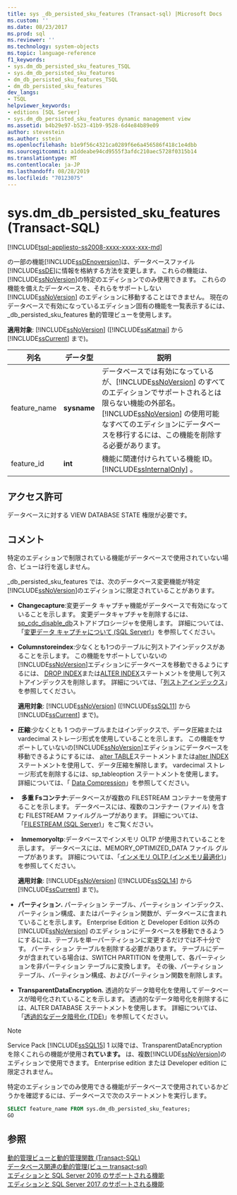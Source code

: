 ```yaml
---
title: sys _db_persisted_sku_features (Transact-sql) |Microsoft Docs
ms.custom: ''
ms.date: 08/23/2017
ms.prod: sql
ms.reviewer: ''
ms.technology: system-objects
ms.topic: language-reference
f1_keywords:
- sys.dm_db_persisted_sku_features_TSQL
- sys.dm_db_persisted_sku_features
- dm_db_persisted_sku_features_TSQL
- dm_db_persisted_sku_features
dev_langs:
- TSQL
helpviewer_keywords:
- editions [SQL Server]
- sys.dm_db_persisted_sku_features dynamic management view
ms.assetid: b4b29e97-b523-41b9-9528-6d4e84b89e09
author: stevestein
ms.author: sstein
ms.openlocfilehash: b1e9f56c4321ca0289f6e6a456586f418c1e4dbb
ms.sourcegitcommit: a1ddeabe94cd9555f3afdc210aec5728f0315b14
ms.translationtype: MT
ms.contentlocale: ja-JP
ms.lasthandoff: 08/28/2019
ms.locfileid: "70123075"
---
```

# <a name="sysdm_db_persisted_sku_features-transact-sql"></a>sys.dm_db_persisted_sku_features (Transact-SQL)
[!INCLUDE[tsql-appliesto-ss2008-xxxx-xxxx-xxx-md](../../includes/tsql-appliesto-ss2008-xxxx-xxxx-xxx-md.md)]

  の一部の機能[!INCLUDE[ssDEnoversion](../../includes/ssdenoversion-md.md)]は、データベースファイル[!INCLUDE[ssDE](../../includes/ssde-md.md)]に情報を格納する方法を変更します。 これらの機能は、 [!INCLUDE[ssNoVersion](../../includes/ssnoversion-md.md)]の特定のエディションでのみ使用できます。 これらの機能を備えたデータベースを、それらをサポートしない [!INCLUDE[ssNoVersion](../../includes/ssnoversion-md.md)] のエディションに移動することはできません。 現在のデータベースで有効になっているエディション固有の機能を一覧表示するには、_db_persisted_sku_features 動的管理ビューを使用します。
  
**適用対象**: [!INCLUDE[ssNoVersion](../../includes/ssnoversion-md.md)] ([!INCLUDE[ssKatmai](../../includes/sskatmai-md.md)] から [!INCLUDE[ssCurrent](../../includes/sscurrent-md.md)] まで)。
  
|列名|データ型|説明|  
|-----------------|---------------|-----------------|  
|feature_name|**sysname**|データベースでは有効になっているが、[!INCLUDE[ssNoVersion](../../includes/ssnoversion-md.md)] のすべてのエディションでサポートされるとは限らない機能の外部名。 [!INCLUDE[ssNoVersion](../../includes/ssnoversion-md.md)] の使用可能なすべてのエディションにデータベースを移行するには、この機能を削除する必要があります。|  
|feature_id|**int**|機能に関連付けられている機能 ID。 [!INCLUDE[ssInternalOnly](../../includes/ssinternalonly-md.md)] 。|  
  
## <a name="permissions"></a>アクセス許可  
 データベースに対する VIEW DATABASE STATE 権限が必要です。  
  
## <a name="remarks"></a>コメント  
 特定のエディションで制限されている機能がデータベースで使用されていない場合、ビューは行を返しません。  
  
 _db_persisted_sku_features では、次のデータベース変更機能が特定[!INCLUDE[ssNoVersion](../../includes/ssnoversion-md.md)]のエディションに限定されていることがあります。  
  
-   **Changecapture**:変更データ キャプチャ機能がデータベースで有効になっていることを示します。 変更データキャプチャを削除するには、 [sp_cdc_disable_db](../../relational-databases/system-stored-procedures/sys-sp-cdc-disable-db-transact-sql.md)ストアドプロシージャを使用します。 詳細については、「[変更データ キャプチャについて &#40;SQL Server&#41;](../../relational-databases/track-changes/about-change-data-capture-sql-server.md)」を参照してください。  
  
-   **Columnstoreindex**:少なくとも1つのテーブルに列ストアインデックスがあることを示します。 この機能をサポートしていないの[!INCLUDE[ssNoVersion](../../includes/ssnoversion-md.md)]エディションにデータベースを移動できるようにするには、 [DROP INDEX](../../t-sql/statements/drop-index-transact-sql.md)または[ALTER INDEX](../../t-sql/statements/alter-index-transact-sql.md)ステートメントを使用して列ストアインデックスを削除します。 詳細については、「[列ストアインデックス](../../relational-databases/indexes/columnstore-indexes-overview.md)」を参照してください。  
  
    **適用対象**: [!INCLUDE[ssNoVersion](../../includes/ssnoversion-md.md)] ([!INCLUDE[ssSQL11](../../includes/sssql11-md.md)] から [!INCLUDE[ssCurrent](../../includes/sscurrent-md.md)] まで)。  
  
-   **圧縮**:少なくとも 1 つのテーブルまたはインデックスで、データ圧縮または vardecimal ストレージ形式を使用していることを示します。 この機能をサポートしていないの[!INCLUDE[ssNoVersion](../../includes/ssnoversion-md.md)]エディションにデータベースを移動できるようにするには、 [alter TABLE](../../t-sql/statements/alter-table-transact-sql.md)ステートメントまたは[alter INDEX](../../t-sql/statements/alter-index-transact-sql.md)ステートメントを使用して、データ圧縮を解除します。 vardecimal ストレージ形式を削除するには、sp_tableoption ステートメントを使用します。 詳細については、「 [Data Compression](../../relational-databases/data-compression/data-compression.md)」を参照してください。  
  
-   **多重 Fsコンテナ**:データベースが複数の FILESTREAM コンテナーを使用することを示します。 データベースには、複数のコンテナー (ファイル) を含む FILESTREAM ファイルグループがあります。 詳細については、「[FILESTREAM &#40;SQL Server&#41;](../../relational-databases/blob/filestream-sql-server.md)」をご覧ください。  
  
-   **Inmemoryoltp**:データベースでインメモリ OLTP が使用されていることを示します。 データベースには、MEMORY_OPTIMIZED_DATA ファイル グループがあります。 詳細については、「[インメモリ OLTP &#40;インメモリ最適化&#41;](../../relational-databases/in-memory-oltp/in-memory-oltp-in-memory-optimization.md)」を参照してください。  
  
  **適用対象**: [!INCLUDE[ssNoVersion](../../includes/ssnoversion-md.md)] ([!INCLUDE[ssSQL14](../../includes/sssql14-md.md)] から [!INCLUDE[ssCurrent](../../includes/sscurrent-md.md)] まで)。 
  
-   **パーティション.** パーティション テーブル、パーティション インデックス、パーティション構成、またはパーティション関数が、データベースに含まれていることを示します。 Enterprise Edition と Developer Edition 以外の [!INCLUDE[ssNoVersion](../../includes/ssnoversion-md.md)] のエディションにデータベースを移動できるようにするには、テーブルを単一パーティションに変更するだけでは不十分です。 パーティション テーブルを削除する必要があります。 テーブルにデータが含まれている場合は、SWITCH PARTITION を使用して、各パーティションを非パーティション テーブルに変換します。 その後、パーティション テーブル、パーティション構成、およびパーティション関数を削除します。  
  
-   **TransparentDataEncryption.** 透過的なデータ暗号化を使用してデータベースが暗号化されていることを示します。 透過的なデータ暗号化を削除するには、ALTER DATABASE ステートメントを使用します。 詳細については、「[透過的なデータ暗号化 &#40;TDE&#41;](../../relational-databases/security/encryption/transparent-data-encryption.md)」を参照してください。  

> [!NOTE]
> Service Pack [!INCLUDE[ssSQL15](../../includes/sssql15-md.md)] 1 以降では、TransparentDataEncryption を除くこれらの機能が使用さ**れています。** は、複数[!INCLUDE[ssNoVersion](../../includes/ssnoversion-md.md)]のエディションで使用できます。 Enterprise edition または Developer edition に限定されません。

 特定のエディションでのみ使用できる機能がデータベースで使用されているかどうかを確認するには、データベースで次のステートメントを実行します。  
  
```sql  
SELECT feature_name FROM sys.dm_db_persisted_sku_features;  
GO  
```  
  
## <a name="see-also"></a>参照  
 [動的管理ビューと動的管理関数 &#40;Transact-SQL&#41;](~/relational-databases/system-dynamic-management-views/system-dynamic-management-views.md)   
 [データベース関連の動的管理&#40;ビュー transact-sql&#41;](../../relational-databases/system-dynamic-management-views/database-related-dynamic-management-views-transact-sql.md)   
 [エディションと SQL Server 2016 のサポートされる機能](../../sql-server/editions-and-components-of-sql-server-2016.md)   
 [エディションと SQL Server 2017 のサポートされる機能](../../sql-server/editions-and-components-of-sql-server-2017.md)  
  
